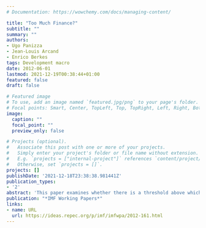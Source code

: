 ```yaml
---
# Documentation: https://wowchemy.com/docs/managing-content/

title: "Too Much Finance?"
subtitle: ""
summary: ""
authors: 
- Ugo Panizza
- Jean-Louis Arcand
- Enrico Berkes
tags: Development macro
date: 2012-06-01
lastmod: 2021-12-19T00:38:44+01:00
featured: false
draft: false

# Featured image
# To use, add an image named `featured.jpg/png` to your page's folder.
# Focal points: Smart, Center, TopLeft, Top, TopRight, Left, Right, BottomLeft, Bottom, BottomRight.
image:
  caption: ""
  focal_point: ""
  preview_only: false

# Projects (optional).
#   Associate this post with one or more of your projects.
#   Simply enter your project's folder or file name without extension.
#   E.g. `projects = ["internal-project"]` references `content/project/deep-learning/index.md`.
#   Otherwise, set `projects = []`.
projects: []
publishDate: '2021-12-18T23:38:38.981441Z'
publication_types:
- '2'
abstract: 'This paper examines whether there is a threshold above which financial development no longer has a positive effect on economic growth. We use different empirical approaches to show that there can indeed be too much finance. In particular, our results suggest that finance starts having a negative effect on output growth when credit to the private sector reaches 100% of GDP. We show that our results are consistent with the vanishing effect; of financial development and that they are not driven by output volatility, banking crises, low institutional quality, or by differences in bank regulation and supervision.'
publication: "*IMF Working Papers*"
links:
- name: URL
  url: https://ideas.repec.org/p/imf/imfwpa/2012-161.html
---
```


